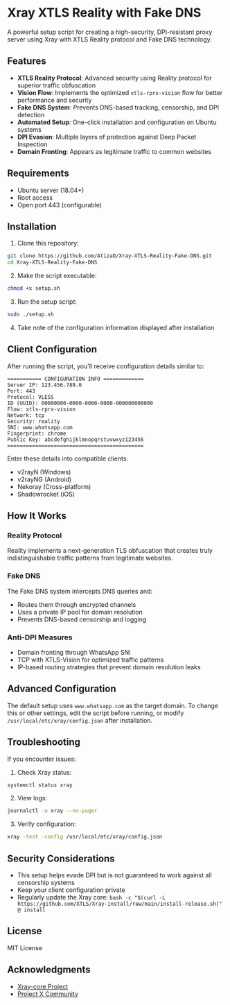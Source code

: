 # Xray XTLS Reality with Fake DNS

A powerful setup script for creating a high-security, DPI-resistant proxy server using Xray with XTLS Reality protocol and Fake DNS technology.

## Features

- **XTLS Reality Protocol**: Advanced security using Reality protocol for superior traffic obfuscation
- **Vision Flow**: Implements the optimized `xtls-rprx-vision` flow for better performance and security
- **Fake DNS System**: Prevents DNS-based tracking, censorship, and DPI detection
- **Automated Setup**: One-click installation and configuration on Ubuntu systems
- **DPI Evasion**: Multiple layers of protection against Deep Packet Inspection
- **Domain Fronting**: Appears as legitimate traffic to common websites

## Requirements

- Ubuntu server (18.04+)
- Root access
- Open port 443 (configurable)

## Installation

1. Clone this repository:
```bash
git clone https://github.com/AtizaD/Xray-XTLS-Reality-Fake-DNS.git
cd Xray-XTLS-Reality-Fake-DNS
```

2. Make the script executable:
```bash
chmod +x setup.sh
```

3. Run the setup script:
```bash
sudo ./setup.sh
```

4. Take note of the configuration information displayed after installation

## Client Configuration

After running the script, you'll receive configuration details similar to:

```
=========== CONFIGURATION INFO =============
Server IP: 123.456.789.0
Port: 443
Protocol: VLESS
ID (UUID): 00000000-0000-0000-0000-000000000000
Flow: xtls-rprx-vision
Network: tcp
Security: reality
SNI: www.whatsapp.com
Fingerprint: chrome
Public Key: abcdefghijklmnopqrstuvwxyz123456
============================================
```

Enter these details into compatible clients:
- v2rayN (Windows)
- v2rayNG (Android)
- Nekoray (Cross-platform)
- Shadowrocket (iOS)

## How It Works

### Reality Protocol
Reality implements a next-generation TLS obfuscation that creates truly indistinguishable traffic patterns from legitimate websites.

### Fake DNS
The Fake DNS system intercepts DNS queries and:
- Routes them through encrypted channels
- Uses a private IP pool for domain resolution
- Prevents DNS-based censorship and logging

### Anti-DPI Measures
- Domain fronting through WhatsApp SNI
- TCP with XTLS-Vision for optimized traffic patterns
- IP-based routing strategies that prevent domain resolution leaks

## Advanced Configuration

The default setup uses `www.whatsapp.com` as the target domain. To change this or other settings, edit the script before running, or modify `/usr/local/etc/xray/config.json` after installation.

## Troubleshooting

If you encounter issues:

1. Check Xray status:
```bash
systemctl status xray
```

2. View logs:
```bash
journalctl -u xray --no-pager
```

3. Verify configuration:
```bash
xray -test -config /usr/local/etc/xray/config.json
```

## Security Considerations

- This setup helps evade DPI but is not guaranteed to work against all censorship systems
- Keep your client configuration private
- Regularly update the Xray core: `bash -c "$(curl -L https://github.com/XTLS/Xray-install/raw/main/install-release.sh)" @ install`

## License

MIT License

## Acknowledgments

- [Xray-core Project](https://github.com/XTLS/Xray-core)
- [Project X Community](https://github.com/XTLS)
